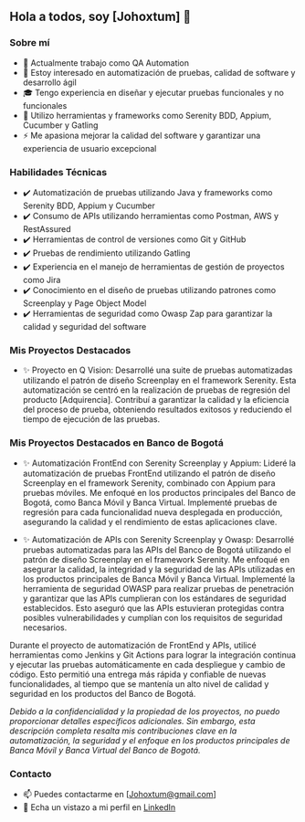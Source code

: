 ## Hola a todos, soy [Johoxtum] 👋

### Sobre mí
- 🔭 Actualmente trabajo como QA Automation
- 🌱 Estoy interesado en automatización de pruebas, calidad de software y desarrollo ágil
- 🎓 Tengo experiencia en diseñar y ejecutar pruebas funcionales y no funcionales
- 💪 Utilizo herramientas y frameworks como Serenity BDD, Appium, Cucumber y Gatling
- ⚡ Me apasiona mejorar la calidad del software y garantizar una experiencia de usuario excepcional

### Habilidades Técnicas
- ✔️ Automatización de pruebas utilizando Java y frameworks como Serenity BDD, Appium y Cucumber
- ✔️ Consumo de APIs utilizando herramientas como Postman, AWS y RestAssured
- ✔️ Herramientas de control de versiones como Git y GitHub
- ✔️ Pruebas de rendimiento utilizando Gatling
- ✔️ Experiencia en el manejo de herramientas de gestión de proyectos como Jira
- ✔️ Conocimiento en el diseño de pruebas utilizando patrones como Screenplay y Page Object Model
- ✔️ Herramientas de seguridad como Owasp Zap para garantizar la calidad y seguridad del software

### Mis Proyectos Destacados
- ✨ Proyecto en Q Vision: Desarrollé una suite de pruebas automatizadas utilizando el patrón de diseño Screenplay en el framework Serenity. Esta automatización se centró en la realización de pruebas de regresión del producto [Adquirencia]. Contribuí a garantizar la calidad y la eficiencia del proceso de prueba, obteniendo resultados exitosos y reduciendo el tiempo de ejecución de las pruebas.
### Mis Proyectos Destacados en Banco de Bogotá
- ✨ Automatización FrontEnd con Serenity Screenplay y Appium: Lideré la automatización de pruebas FrontEnd utilizando el patrón de diseño Screenplay en el framework Serenity, combinado con Appium para pruebas móviles. Me enfoqué en los productos principales del Banco de Bogotá, como Banca Móvil y Banca Virtual. Implementé pruebas de regresión para cada funcionalidad nueva desplegada en producción, asegurando la calidad y el rendimiento de estas aplicaciones clave.

- ✨ Automatización de APIs con Serenity Screenplay y Owasp: Desarrollé pruebas automatizadas para las APIs del Banco de Bogotá utilizando el patrón de diseño Screenplay en el framework Serenity. Me enfoqué en asegurar la calidad, la integridad y la seguridad de las APIs utilizadas en los productos principales de Banca Móvil y Banca Virtual. Implementé la herramienta de seguridad OWASP para realizar pruebas de penetración y garantizar que las APIs cumplieran con los estándares de seguridad establecidos. Esto aseguró que las APIs estuvieran protegidas contra posibles vulnerabilidades y cumplían con los requisitos de seguridad necesarios.

Durante el proyecto de automatización de FrontEnd y APIs, utilicé herramientas como Jenkins y Git Actions para lograr la integración continua y ejecutar las pruebas automáticamente en cada despliegue y cambio de código. Esto permitió una entrega más rápida y confiable de nuevas funcionalidades, al tiempo que se mantenía un alto nivel de calidad y seguridad en los productos del Banco de Bogotá.

*Debido a la confidencialidad y la propiedad de los proyectos, no puedo proporcionar detalles específicos adicionales. Sin embargo, esta descripción completa resalta mis contribuciones clave en la automatización, la seguridad y el enfoque en los productos principales de Banca Móvil y Banca Virtual del Banco de Bogotá.*

### Contacto
- 📫 Puedes contactarme en [Johoxtum@gmail.com]
- 💼 Echa un vistazo a mi perfil en [LinkedIn](https://www.linkedin.com/in/johoxtum-jimenez-463ba1211/)
